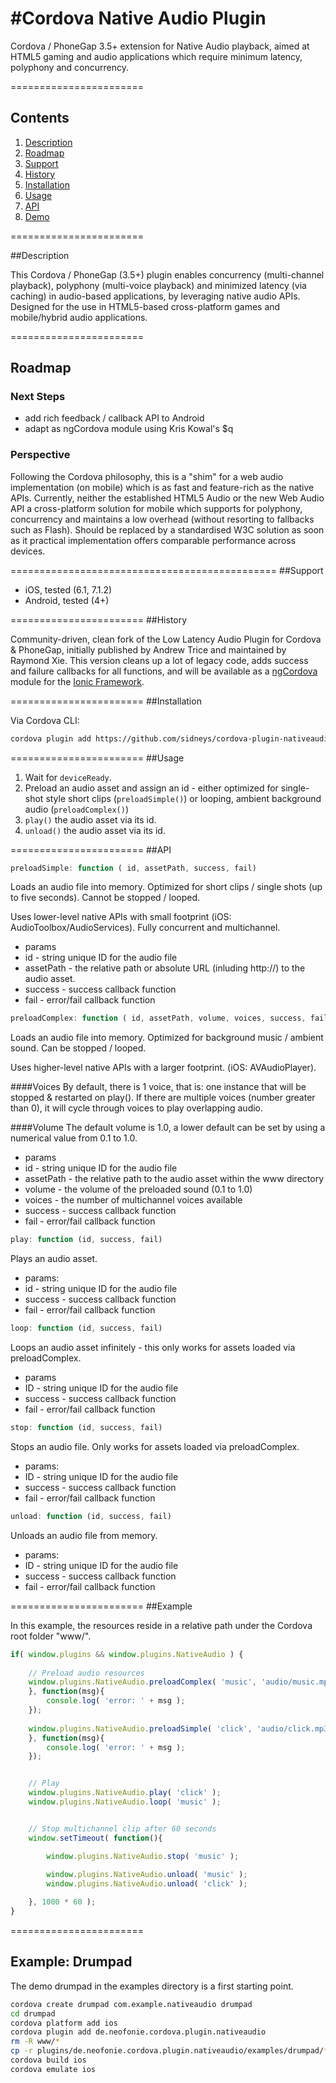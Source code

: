 #Cordova Native Audio Plugin
=======================

Cordova / PhoneGap 3.5+ extension for Native Audio playback, aimed at HTML5 gaming and audio applications which require minimum latency, polyphony and concurrency.

=======================

## Contents

1. [Description](#description)
2. [Roadmap](#roadmap)
3. [Support](#support)
4. [History](#history)
5. [Installation](#installation)
6. [Usage](#usage)
7. [API](#api)
8. [Demo](#demo)

=======================

##Description

This Cordova / PhoneGap (3.5+) plugin enables concurrency (multi-channel playback), polyphony (multi-voice playback) and minimized latency (via caching) in audio-based applications, by leveraging native audio APIs. Designed for the use in HTML5-based cross-platform games and mobile/hybrid audio applications.

=======================
## Roadmap

### Next Steps
* add rich feedback / callback API to Android
* adapt as ngCordova module using Kris Kowal's $q

### Perspective
Following the Cordova philosophy, this is a "shim" for a web audio implementation (on mobile) which is as fast and feature-rich as the native APIs. Currently, neither the established HTML5 Audio or the new Web Audio API a cross-platform solution for mobile which supports for polyphony, concurrency and maintains a low overhead (without resorting to fallbacks such as Flash).
Should be replaced by a standardised W3C solution as soon as it practical implementation offers comparable performance across devices.


==============================================
##Support

* iOS, tested (6.1, 7.1.2)
* Android, tested (4+)

=======================
##History

Community-driven, clean fork of the Low Latency Audio Plugin for Cordova & PhoneGap, initially published by Andrew Trice and maintained by Raymond Xie.
This version cleans up a lot of legacy code, adds success and failure callbacks for all functions, and will be available as a [ngCordova](http://www.ngcordova.com) module for the [Ionic Framework](http://www.ionicframework.com).

=======================
##Installation

Via Cordova CLI:
```bash
cordova plugin add https://github.com/sidneys/cordova-plugin-nativeaudio.git
```
=======================
##Usage

1. Wait for `deviceReady`.
1. Preload an audio asset and assign an id - either optimized for single-shot style short clips (`preloadSimple()`) or looping, ambient background audio (`preloadComplex()`)
2. `play()` the audio asset via its id.
3. `unload()` the audio asset via its id.

=======================
##API
```javascript
preloadSimple: function ( id, assetPath, success, fail)
```
Loads an audio file into memory. Optimized for short clips / single shots (up to five seconds).
Cannot be stopped / looped.

Uses lower-level native APIs with small footprint (iOS: AudioToolbox/AudioServices).
Fully concurrent and multichannel.

* params
 * id - string unique ID for the audio file
 * assetPath - the relative path or absolute URL (inluding http://) to the audio asset.
 * success - success callback function
 * fail - error/fail callback function


```javascript
preloadComplex: function ( id, assetPath, volume, voices, success, fail)
```

Loads an audio file into memory. Optimized for background music / ambient sound.
Can be stopped / looped.

Uses higher-level native APIs with a larger footprint. (iOS: AVAudioPlayer).

####Voices
By default, there is 1 voice, that is: one instance that will be stopped & restarted on play().
If there are multiple voices (number greater than 0), it will cycle through voices to play overlapping audio.

####Volume
The default volume is 1.0, a lower default can be set by using a numerical value from 0.1 to 1.0.

* params
 * id - string unique ID for the audio file
 * assetPath - the relative path to the audio asset within the www directory
 * volume - the volume of the preloaded sound (0.1 to 1.0)
 * voices - the number of multichannel voices available
 * success - success callback function
 * fail - error/fail callback function

```javascript
play: function (id, success, fail)
```

Plays an audio asset.

* params:
 * id - string unique ID for the audio file
 * success - success callback function
 * fail - error/fail callback function

```javascript
loop: function (id, success, fail)
```
Loops an audio asset infinitely - this only works for assets loaded via preloadComplex.

* params
 * ID - string unique ID for the audio file
 * success - success callback function
 * fail - error/fail callback function

```javascript
stop: function (id, success, fail)
```

Stops an audio file. Only works for assets loaded via preloadComplex.

* params:
 * ID - string unique ID for the audio file
 * success - success callback function
 * fail - error/fail callback function

```javascript
unload: function (id, success, fail)
```

Unloads an audio file from memory.


* params:
 * ID - string unique ID for the audio file
 * success - success callback function
 * fail - error/fail callback function

=======================
##Example

In this example, the resources reside in a relative path under the Cordova root folder "www/".

```javascript
if( window.plugins && window.plugins.NativeAudio ) {
	
	// Preload audio resources
	window.plugins.NativeAudio.preloadComplex( 'music', 'audio/music.mp3', 1, 1, function(msg){
	}, function(msg){
		console.log( 'error: ' + msg );
	});
	
	window.plugins.NativeAudio.preloadSimple( 'click', 'audio/click.mp3', function(msg){
	}, function(msg){
		console.log( 'error: ' + msg );
	});


	// Play
	window.plugins.NativeAudio.play( 'click' );
	window.plugins.NativeAudio.loop( 'music' );


	// Stop multichannel clip after 60 seconds
	window.setTimeout( function(){

		window.plugins.NativeAudio.stop( 'music' );
			
		window.plugins.NativeAudio.unload( 'music' );
		window.plugins.NativeAudio.unload( 'click' );

	}, 1000 * 60 );
}
```

=======================
## Example: Drumpad
The demo drumpad in the examples directory is a first starting point.

```bash
cordova create drumpad com.example.nativeaudio drumpad
cd drumpad
cordova platform add ios
cordova plugin add de.neofonie.cordova.plugin.nativeaudio
rm -R www/*
cp -r plugins/de.neofonie.cordova.plugin.nativeaudio/examples/drumpad/* www
cordova build ios
cordova emulate ios
```